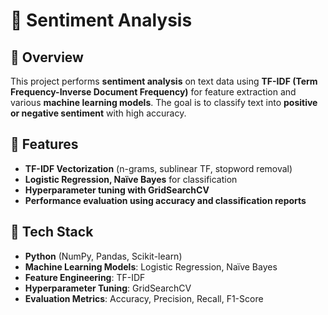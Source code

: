 # 📝 Sentiment Analysis

## 📌 Overview
This project performs **sentiment analysis** on text data using **TF-IDF (Term Frequency-Inverse Document Frequency)** for feature extraction and various **machine learning models**. The goal is to classify text into **positive or negative sentiment** with high accuracy.

## 🚀 Features
- **TF-IDF Vectorization** (n-grams, sublinear TF, stopword removal)
- **Logistic Regression, Naïve Bayes** for classification
- **Hyperparameter tuning with GridSearchCV**
- **Performance evaluation using accuracy and classification reports**

## 🔧 Tech Stack
- **Python** (NumPy, Pandas, Scikit-learn)
- **Machine Learning Models**: Logistic Regression, Naïve Bayes
- **Feature Engineering**: TF-IDF
- **Hyperparameter Tuning**: GridSearchCV
- **Evaluation Metrics**: Accuracy, Precision, Recall, F1-Score

